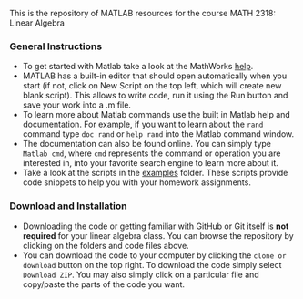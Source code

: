 This is the repository of MATLAB resources for the course MATH 2318: Linear Algebra


### General Instructions
* To get started with Matlab take a look at the MathWorks [help](https://www.mathworks.com/help/matlab/getting-started-with-matlab.html).
* MATLAB has a built-in editor that should open automatically when you start (if not, click on New Script on the top left, which will create new blank script). This allows to write code, run it using the Run button and save your work into a .m file.
* To learn more about Matlab commands use the built in Matlab help and documentation. For example, if you want to learn about the `rand` command type `doc rand` or `help rand` into the Matlab command window.
* The documentation can also be found online. You can simply type `Matlab cmd`, where `cmd` represents the command or operation you are interested in, into your favorite search engine to learn more about it.
* Take a look at the scripts in the [examples](https://github.com/charoncode/MATH2318/examples) folder. These scripts provide code snippets to help you with your homework assignments.


### Download and Installation
* Downloading the code or getting familiar with GitHub or Git itself is __not required__ for your linear algebra class. You can browse the repository by clicking on the folders and code files above. 
* You can download the code to your computer by clicking the `clone or download` button on the top right. To download the code simply select `Download ZIP`. You may also simply click on a particular file and copy/paste the parts of the code you want.

